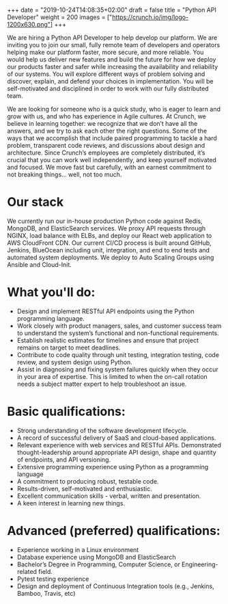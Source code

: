 +++
date = "2019-10-24T14:08:35+02:00"
draft = false
title = "Python API Developer"
weight = 200
images = ["https://crunch.io/img/logo-1200x630.png"]
+++

We are hiring a Python API Developer to help develop our platform. We are inviting you to join our small, fully remote team of developers and operators helping make our platform faster, more secure, and more reliable. You would help us deliver new features and build the future for how we deploy our products faster and safer while increasing the availability and reliability of our systems. You will explore different ways of problem solving and discover, explain, and defend your choices in implementation. You will be self-motivated and disciplined in order to work with our fully distributed team.

We are looking for someone who is a quick study, who is eager to learn and grow with us, and who has experience in Agile cultures. At Crunch, we believe in learning together: we recognize that we don’t have all the answers, and we try to ask each other the right questions. Some of the ways that we accomplish that include paired programming to tackle a hard problem, transparent code reviews, and discussions about design and architecture. Since Crunch’s employees are completely distributed, it’s crucial that you can work well independently, and keep yourself motivated and focused. We move fast but carefully, with an earnest commitment to not breaking things… well, not too much.

# Our stack

We currently run our in-house production Python code against Redis, MongoDB, and ElasticSearch services. We proxy API requests through NGINX, load balance with ELBs, and deploy our React web application to AWS CloudFront CDN. Our current CI/CD process is built around GitHub, Jenkins, BlueOcean including unit, integration, and end to end tests and automated system deployments. We deploy to Auto Scaling Groups using Ansible and Cloud-Init.

# What you'll do:

- Design and implement RESTful API endpoints using the Python programming language.
- Work closely with product managers, sales, and customer success team to understand the system’s functional and non-functional requirements.
- Establish realistic estimates for timelines and ensure that project remains on target to meet deadlines.
- Contribute to code quality through unit testing, integration testing, code review, and system design using Python.
- Assist in diagnosing and fixing system failures quickly when they occur in your area of expertise. This is limited to when the on-call rotation needs a subject matter expert to help troubleshoot an issue.

# Basic qualifications:

- Strong understanding of the software development lifecycle.
- A record of successful delivery of SaaS and cloud-based applications.
- Relevant experience with web services and RESTful APIs. Demonstrated thought-leadership around appropriate API design, shape and quantity of endpoints, and API versioning.
- Extensive programming experience using Python as a programming language
- A commitment to producing robust, testable code.
- Results-driven, self-motivated and enthusiastic.
- Excellent communication skills - verbal, written and presentation.
- A keen interest in learning new things.

# Advanced (preferred) qualifications:

- Experience working in a Linux environment
- Database experience using MongoDB and ElasticSearch
- Bachelor’s Degree in Programming, Computer Science, or Engineering-related field.
- Pytest testing experience
- Design and deployment of Continuous Integration tools (e.g., Jenkins, Bamboo, Travis, etc)
